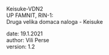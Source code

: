 Keisuke-VDN2 <br>
UP FAMNIT, RIN-1:<br>
Druga velika domaca naloga - Keisuke <br>

date: 19.1.2021 <br>
author: Vili Perse <br>
version: 1.2 <br>
